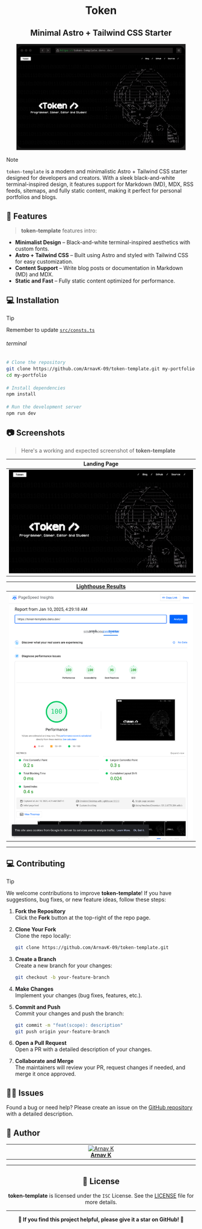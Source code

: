 <h1 align="center">Token</h1>
<h2 align="center">Minimal Astro + Tailwind CSS Starter</h2>

<p align="center">
    <img alt="hero" width="450" src="public/image.png" />
</p>

> [!NOTE]
>
> `token-template` is a modern and minimalistic Astro + Tailwind CSS starter designed for developers and creators. With a sleek black-and-white terminal-inspired design, it features support for Markdown (MD), MDX, RSS feeds, sitemaps, and fully static content, making it perfect for personal portfolios and blogs.

## 🌟 Features

> **token-template** features intro:

- **Minimalist Design** – Black-and-white terminal-inspired aesthetics with custom fonts.
- **Astro + Tailwind CSS** – Built using Astro and styled with Tailwind CSS for easy customization.
- **Content Support** – Write blog posts or documentation in Markdown (MD) and MDX.
- **Static and Fast** – Fully static content optimized for performance.

## 💻 Installation

> [!TIP]
> Remember to update [`src/consts.ts`](https://github.com/ArnavK-09/token-template/blob/main/src/consts.ts)

###### terminal

```bash
# Clone the repository
git clone https://github.com/ArnavK-09/token-template.git my-portfolio
cd my-portfolio

# Install dependencies
npm install

# Run the development server
npm run dev
```

## 📷 Screenshots

> Here's a working and expected screenshot of **token-template**

| Landing Page                              |
| ----------------------------------------- |
| ![Demo](/public/screenshot.png) |

| [Lighthouse Results](https://pagespeed.web.dev/analysis/https-token-template-deno-dev/o4lgrcn8pd?form_factor=desktop)                              |
| ----------------------------------------- |
| ![results](/public/lighthouse.png) |

---

## 💻 Contributing

> [!TIP]  
> We welcome contributions to improve **token-template**! If you have suggestions, bug fixes, or new feature ideas, follow these steps:

1. **Fork the Repository**  
   Click the **Fork** button at the top-right of the repo page.

2. **Clone Your Fork**  
   Clone the repo locally:

   ```bash
   git clone https://github.com/ArnavK-09/token-template.git
   ```

3. **Create a Branch**  
   Create a new branch for your changes:

   ```bash
   git checkout -b your-feature-branch
   ```

4. **Make Changes**  
   Implement your changes (bug fixes, features, etc.).

5. **Commit and Push**  
   Commit your changes and push the branch:

   ```bash
   git commit -m "feat(scope): description"
   git push origin your-feature-branch
   ```

6. **Open a Pull Request**  
   Open a PR with a detailed description of your changes.

7. **Collaborate and Merge**  
   The maintainers will review your PR, request changes if needed, and merge it once approved.

## 🙋‍♂️ Issues

Found a bug or need help? Please create an issue on the [GitHub repository](https://github.com/ArnavK-09/token-template/issues) with a detailed description.

## 👤 Author

<table>
  <tbody>
    <tr>
        <td align="center" valign="top" width="14.28%"><a href="https://github.com/ArnavK-09"><img src="https://github.com/ArnavK-09.png?s=100" width="130px;" alt="Arnav K"/></a><br /><a href="https://github.com/ArnavK-09"<h4><b>Arnav K</b></h3></a></td>
    </tr>
  </tbody>
</table>

---

<h2 align="center">📄 License</h2>

<p align="center">
<strong>token-template</strong> is licensed under the <code>ISC</code> License. See the <a href="https://github.com/ArnavK-09/token-template/blob/main/LICENSE">LICENSE</a> file for more details.
</p>

---

<p align="center">
    <strong>🌟 If you find this project helpful, please give it a star on GitHub! 🌟</strong>
</p>
